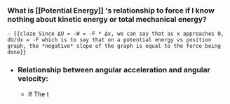 ### What is [[Potential Energy]] 's relationship to force if I know nothing about kinetic energy or total mechanical energy?
	- {{cloze Since ΔU = -W = -F * Δx, we can say that as x approaches 0, dU/dx = -F which is to say that on a potential energy vs position graph, the *negative* slope of the graph is equal to the force being done}}
- ### Relationship between angular acceleration and angular velocity:
	- If The t